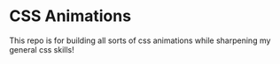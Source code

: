 # CSS Animations

This repo is for building all sorts of css animations while sharpening my general css skills!